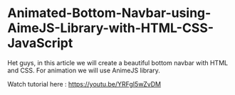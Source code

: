 # Animated-Bottom-Navbar-using-AimeJS-Library-with-HTML-CSS-JavaScript
Het guys, in this article we will create a beautiful bottom navbar with HTML and CSS. For animation we will use AnimeJS library.

Watch tutorial here : https://youtu.be/YRFgI5wZvDM

